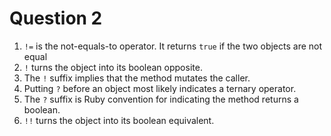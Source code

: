 # Question 2

1. `!=` is the not-equals-to operator.
It returns `true` if the two objects are not equal
2. `!` turns the object into its boolean opposite.
3. The `!` suffix implies that the method mutates the caller.
4. Putting `?` before an object most likely indicates a ternary operator.
5. The `?` suffix is Ruby convention for indicating the method returns a boolean.
6. `!!` turns the object into its boolean equivalent.
